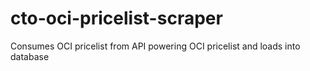 # cto-oci-pricelist-scraper
Consumes OCI pricelist from API powering OCI pricelist and loads into database
